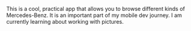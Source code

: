 This is a cool, practical app that allows you to browse different kinds of Mercedes-Benz.
It is an important part of my mobile dev journey. I am currently learning about working with pictures.
